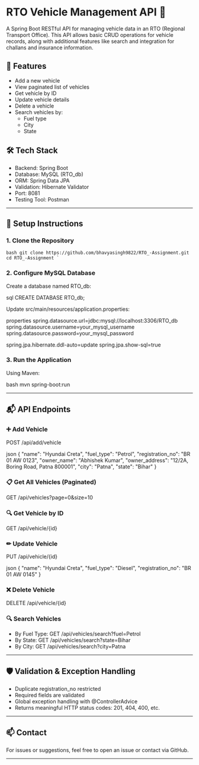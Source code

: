 # RTO Vehicle Management API 🚗

A Spring Boot RESTful API for managing vehicle data in an RTO (Regional Transport Office). This API allows basic CRUD operations for vehicle records, along with additional features like search and integration for challans and insurance information.

## 🚀 Features

- Add a new vehicle
- View paginated list of vehicles
- Get vehicle by ID
- Update vehicle details
- Delete a vehicle
- Search vehicles by:
  - Fuel type
  - City
  - State
## 🛠 Tech Stack

- Backend: Spring Boot
- Database: MySQL (RTO_db)
- ORM: Spring Data JPA
- Validation: Hibernate Validator
- Port: 8081
- Testing Tool: Postman

---

## 🔧 Setup Instructions

### 1. Clone the Repository
``
bash
git clone https://github.com/bhavyasingh9822/RTO_-Assignment.git
cd RTO_-Assignment
`
``

### 2. Configure MySQL Database

Create a database named RTO_db:

sql
CREATE DATABASE RTO_db;


Update src/main/resources/application.properties:

properties
spring.datasource.url=jdbc:mysql://localhost:3306/RTO_db
spring.datasource.username=your_mysql_username
spring.datasource.password=your_mysql_password

spring.jpa.hibernate.ddl-auto=update
spring.jpa.show-sql=true


### 3. Run the Application

Using Maven:

bash
mvn spring-boot:run


---

## 📬 API Endpoints

### ➕ Add Vehicle

POST /api/add/vehicle

json
{
  "name": "Hyundai Creta",
  "fuel_type": "Petrol",
  "registration_no": "BR 01 AW 0123",
  "owner_name": "Abhishek Kumar",
  "owner_address": "12/2A, Boring Road, Patna 800001",
  "city": "Patna",
  "state": "Bihar"
}


### 📋 Get All Vehicles (Paginated)

GET /api/vehicles?page=0&size=10

### 🔍 Get Vehicle by ID

GET /api/vehicle/{id}

### ✏ Update Vehicle

PUT /api/vehicle/{id}

json
{
  "name": "Hyundai Creta",
  "fuel_type": "Diesel",
  "registration_no": "BR 01 AW 0145"
}


### ❌ Delete Vehicle

DELETE /api/vehicle/{id}

### 🔍 Search Vehicles

* By Fuel Type: GET /api/vehicles/search?fuel=Petrol
* By State: GET /api/vehicles/search?state=Bihar
* By City: GET /api/vehicles/search?city=Patna

---

## 🛡 Validation & Exception Handling

* Duplicate registration_no restricted
* Required fields are validated
* Global exception handling with @ControllerAdvice
* Returns meaningful HTTP status codes: 201, 404, 400, etc.

---
## 📫 Contact

For issues or suggestions, feel free to open an issue or contact via GitHub.

---
